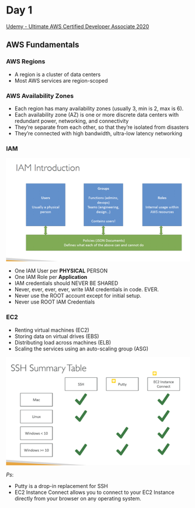 # Day 1

[Udemy - Ultimate AWS Certified Developer Associate 2020](https://www.udemy.com/course/aws-certified-developer-associate-dva-c01/learn/lecture/11851550#overview)

## AWS Fundamentals

### AWS Regions
- A region is a cluster of data centers
- Most AWS services are region-scoped


### AWS Availability Zones
- Each region has many availability zones (usually 3, min is 2, max is 6).
- Each availability zone (AZ) is one or more discrete data centers with redundant power, networking, and connectivity
- They’re separate from each other, so that they’re isolated from disasters
- They’re connected with high bandwidth, ultra-low latency networking

### IAM
![IAM](IAM.png)
- One IAM User per **PHYSICAL** PERSON
- One IAM Role per **Application**
- IAM credentials should NEVER BE SHARED
- Never, ever, ever, ever, write IAM credentials in code. EVER.
- Never use the ROOT account except for initial setup.
- Never use ROOT IAM Credentials

### EC2
- Renting virtual machines (EC2)
- Storing data on virtual drives (EBS)
- Distributing load across machines (ELB)
- Scaling the services using an auto-scaling group (ASG)

![SSH-Summary-Table](SSH-Summary-Table.png)

*Ps*:  
- Putty is a drop-in replacement for SSH
- EC2 Instance Connect allows you to connect to your EC2 Instance directly from your browser on any operating system.

